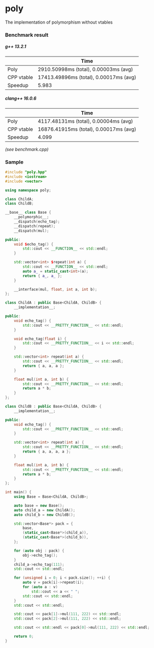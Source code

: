 # poly
The implementation of polymorphism without vtables

### Benchmark result

##### g++ 13.2.1

|             | Time                                  |
| ----------- | --------------------------------------|
| Poly        | 2910.50998ms (total), 0.00003ms (avg) |
| CPP vtable  | 17413.49896ms (total), 0.00017ms (avg)|
| Speedup     | 5.983                                 |


##### clang++ 16.0.6

|             | Time                                  |
| ----------- | --------------------------------------|
| Poly        | 4117.48131ms (total), 0.00004ms (avg) |
| CPP vtable  | 16876.41915ms (total), 0.00017ms (avg)|
| Speedup     | 4.099                                 |


*(see benchmark.cpp)*

### Sample

```C++
#include "poly.hpp"
#include <iostream>
#include <vector>

using namespace poly;

class ChildA;
class ChildB;

__base__ class Base {
    __polymorphic__;
    __dispatch(echo_tag);
    __dispatch(repeat);
    __dispatch(mul);

public:
    void $echo_tag() {
        std::cout << __FUNCTION__ << std::endl;
    }

    std::vector<int> $repeat(int a) {
        std::cout << __FUNCTION__ << std::endl;
        auto a_ = static_cast<int>(a);
        return { a_, a_ };
    }

    __interface(mul, float, int a, int b);
};

class ChildA : public Base<ChildA, ChildB> {
    __implementation__;

public:
    void echo_tag() {
        std::cout << __PRETTY_FUNCTION__ << std::endl;
    }

    void echo_tag(float i) {
        std::cout << __PRETTY_FUNCTION__ << i << std::endl;
    }

    std::vector<int> repeat(int a) {
        std::cout << __PRETTY_FUNCTION__ << std::endl;
        return { a, a, a };
    }

    float mul(int a, int b) {
        std::cout << __PRETTY_FUNCTION__ << std::endl;
        return a * b;
    }
};

class ChildB : public Base<ChildA, ChildB> {
    __implementation__;

public:
    void echo_tag() {
        std::cout << __PRETTY_FUNCTION__ << std::endl;
    }

    std::vector<int> repeat(int a) {
        std::cout << __PRETTY_FUNCTION__ << std::endl;
        return { a, a, a, a };
    }

    float mul(int a, int b) {
        std::cout << __PRETTY_FUNCTION__ << std::endl;
        return a * b;
    }
};

int main() {
    using Base = Base<ChildA, ChildB>;

    auto base = new Base();
    auto child_a = new ChildA();
    auto child_b = new ChildB();

    std::vector<Base*> pack = {
        base,
        (static_cast<Base*>(child_a)),
        (static_cast<Base*>(child_b)),
    };

    for (auto obj : pack) {
        obj->echo_tag();
    }
    child_a->echo_tag(111);
    std::cout << std::endl;

    for (unsigned i = 0; i < pack.size(); ++i) {
        auto v = pack[i]->repeat(i);
        for (auto a : v)
            std::cout << a << " ";
        std::cout << std::endl;
    }
    std::cout << std::endl;

    std::cout << pack[1]->mul(111, 222) << std::endl;
    std::cout << pack[2]->mul(111, 222) << std::endl;

    std::cout << std::endl << pack[0]->mul(111, 222) << std::endl;

    return 0;
}
```